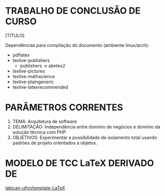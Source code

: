 # TRABALHO DE CONCLUSÃO DE CURSO

[TITULO]

Dependências para compilação do documento (ambiente linux/arch):

- pdflatex
- texlive-publishers
    - publishers -> abntex2
- texlive-pictures
- texlive-mathscience
- texlive-plaingeneric
- texlive-latexrecommended

# PARÃMETROS CORRENTES

1. TEMA: Arquitetura de software
2. DELIMITAÇÃO: Independência entre domínio de negócios e domínio da solução técnica com PHP
3. OBJETIVOS: Experimentar a possibilidade de isolamento total usando padrões de projeto orientados a objetos.


# MODELO DE TCC LaTeX DERIVADO DE

[labican-ufrn/template-LaTeX](https://github.com/labican-ufrn/template-LaTeX)

